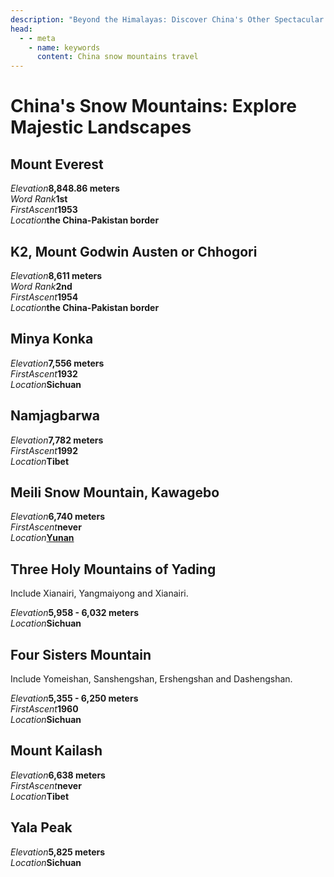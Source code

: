 ```yaml
---
description: "Beyond the Himalayas: Discover China's Other Spectacular Snow-Capped Mountains, Unconquered Peaks, and a Comprehensive List for Aspiring Climbers."
head:
  - - meta
    - name: keywords
      content: China snow mountains travel
---
```


# China's Snow Mountains: Explore Majestic Landscapes

## Mount Everest

<Description>
<div><i>Elevation</i><b>8,848.86 meters</b></div>
<div><i>Word Rank</i><b>1st</b></div>
<div><i>FirstAscent</i><b>1953</b></div>
<div><i>Location</i><b>the China-Pakistan border</b></div>
</Description>

## K2, Mount Godwin Austen or Chhogori

<Description>
<div><i>Elevation</i><b>8,611 meters</b></div>
<div><i>Word Rank</i><b>2nd</b></div>
<div><i>FirstAscent</i><b>1954</b></div>
<div><i>Location</i><b>the China-Pakistan border</b></div>
</Description>

## Minya Konka

<Description>
<div><i>Elevation</i><b>7,556 meters</b></div>
<div><i>FirstAscent</i><b>1932</b></div>
<div><i>Location</i><b>Sichuan</b></div>
</Description>

## Namjagbarwa

<Description>
<div><i>Elevation</i><b>7,782 meters</b></div>
<div><i>FirstAscent</i><b>1992</b></div>
<div><i>Location</i><b>Tibet</b></div>
</Description>

## Meili Snow Mountain, Kawagebo

<Description>
<div><i>Elevation</i><b>6,740 meters</b></div>
<div><i>FirstAscent</i><b>never</b></div>
<div><i>Location</i><b><a href="/yunnan/lijiang/wonders#meili-snow-mountain">Yunan</a></b></div>
</Description>

## Three Holy Mountains of Yading

Include Xianairi, Yangmaiyong and Xianairi.

<Description>
<div><i>Elevation</i><b>5,958 - 6,032 meters</b></div>
<div><i>Location</i><b>Sichuan</b></div>
</Description>

## Four Sisters Mountain

Include Yomeishan, Sanshengshan, Ershengshan and Dashengshan.

<Description>
<div><i>Elevation</i><b>5,355 - 6,250 meters</b></div>
<div><i>FirstAscent</i><b>1960</b></div>
<div><i>Location</i><b>Sichuan</b></div>
</Description>

## Mount Kailash

<Description>
<div><i>Elevation</i><b>6,638 meters</b></div>
<div><i>FirstAscent</i><b>never</b></div>
<div><i>Location</i><b>Tibet</b></div>
</Description>

## Yala Peak

<Description>
<div><i>Elevation</i><b>5,825 meters</b></div>
<div><i>Location</i><b>Sichuan</b></div>
</Description>